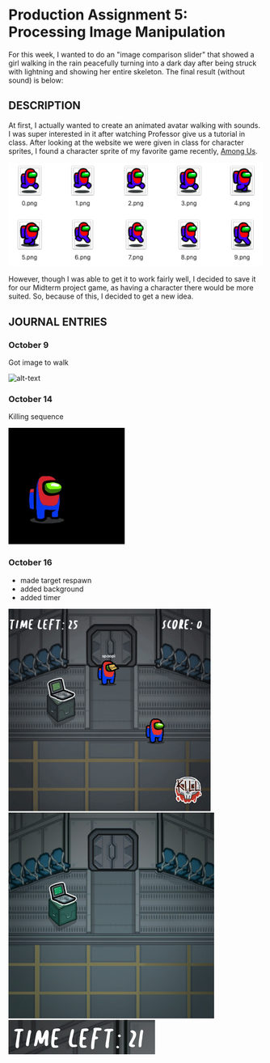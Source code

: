 # Production Assignment 5: Processing Image Manipulation

For this week, I wanted to do an "image comparison slider" that showed a girl walking in the rain peacefully turning into a dark day after being struck with lightning and showing her entire skeleton. The final result (without sound) is below:

## DESCRIPTION
At first, I actually wanted to create an animated avatar walking with sounds. I was super interested in it after watching Professor give us a tutorial in class. After looking at the website we were given in class for character sprites, I found a character sprite of my favorite game recently, [Among Us](http://www.innersloth.com/gameAmongUs.php). 

![](images/charactersprite.png)

However, though I was able to get it to work fairly well, I decided to save it for our Midterm project game, as having a character there would be more suited. So, because of this, I decided to get a new idea.

## JOURNAL ENTRIES

### October 9
Got image to walk

![alt-text](images/walk.gif)

### October 14
Killing sequence

![alt-text](images/simplekill.gif)

### October 16
- made target respawn
- added background
- added timer

![alt-text](images/kill.gif)
![](images/bg.png)
![](images/timer.png)


